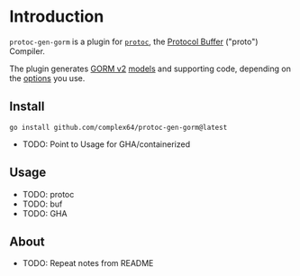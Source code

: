 # Introduction

`protoc-gen-gorm` is a plugin for [`protoc`](https://grpc.io/docs/protoc-installation/), the [Protocol Buffer](https://developers.google.com/protocol-buffers) ("proto") Compiler.

The plugin generates [GORM v2](https://gorm.io/) [models](https://gorm.io/docs/models.html) and supporting code, depending on the [options](options.md) you use.

## Install

```
go install github.com/complex64/protoc-gen-gorm@latest
```

- TODO: Point to Usage for GHA/containerized

## Usage

- TODO: protoc
- TODO: buf
- TODO: GHA

## About

- TODO: Repeat notes from README
